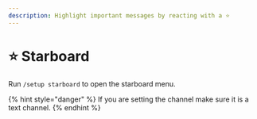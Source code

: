 ```yaml
---
description: Highlight important messages by reacting with a ⭐
---
```


# ⭐ Starboard

Run `/setup starboard` to open the starboard menu.

{% hint style="danger" %}
If you are setting the channel make sure it is a text channel.
{% endhint %}
